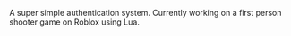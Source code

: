 A super simple authentication system.
Currently working on a first person shooter game on Roblox using Lua.

